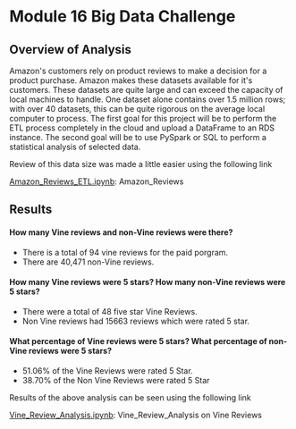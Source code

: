 # Module 16 Big Data Challenge


## Overview of Analysis

Amazon's customers rely on product reviews to make a decision for a product purchase. Amazon makes these datasets available for it's customers. These datasets are quite large and can exceed the capacity of local machines to handle. One dataset alone contains over 1.5 million rows; with over 40 datasets, this can be quite rigorous on the average local computer to process. The first goal for this project will be to perform the ETL process completely in the cloud and upload a DataFrame to an RDS instance. The second goal will be to use PySpark or SQL to perform a statistical analysis of selected data.

Review of this data size was made a little easier using the following link

<a href="https://github.com/ritwikthakar/Module-16-Big-Data-Challenge/blob/main/Amazon_Reviews_ETL.ipynb">Amazon_Reviews_ETL.ipynb</a>: Amazon_Reviews

## Results

#### How many Vine reviews and non-Vine reviews were there?
- There is a total of 94 vine reviews for the paid porgram.
- There are 40,471 non-Vine reviews.

#### How many Vine reviews were 5 stars? How many non-Vine reviews were 5 stars?
- There were a total of 48 five star Vine Reviews.
- Non Vine reviews had 15663 reviews which were rated 5 star.

#### What percentage of Vine reviews were 5 stars? What percentage of non-Vine reviews were 5 stars?
- 51.06% of the Vine Reviews were rated 5 Star.
- 38.70% of the Non Vine Reviews were rated 5 Star

Results of the above analysis can be seen using the following link

<a href="https://github.com/ritwikthakar/Module-16-Big-Data-Challenge/blob/main/Vine_Review_Analysis.ipynb">Vine_Review_Analysis.ipynb</a>: Vine_Review_Analysis on Vine Reviews
